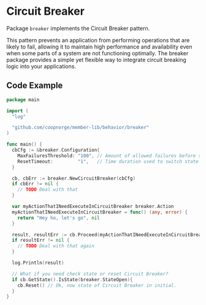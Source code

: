 # Circuit Breaker

Package `breaker`  implements the Circuit Breaker pattern.

This pattern prevents an application from performing operations
that are likely to fail, allowing it to maintain high performance
and availability even when some parts of a system are not functioning
optimally. The breaker package provides a simple yet flexible way to
integrate circuit breaking logic into your applications.

## Code Example

```go
package main

import (
  "log"

  "github.com/coopnorge/member-lib/behavior/breaker"
)

func main() {
  cbCfg := &breaker.Configuration{
    MaxFailuresThreshold: "100", // Amount of allowed failures before state will be Open.
    ResetTimeout:         "1",   // Time duration used to switch state from Open.
  }

  cb, cbErr := breaker.NewCircuitBreaker(cbCfg)
  if cbErr != nil {
    // TODO Deal with that
  }

  var myActionThatINeedExecuteInCircuitBreaker breaker.Action
  myActionThatINeedExecuteInCircuitBreaker = func() (any, error) {
    return "Hey ho, let's go", nil
  }

  result, resultErr := cb.Proceed(myActionThatINeedExecuteInCircuitBreaker)
  if resultErr != nil {
    // TODO Deal with that again
  }

  log.Println(result)

  // What if you need check state or reset Circuit Breaker?
  if cb.GetState().IsState(breaker.StateOpen){
    cb.Reset() // Ok, now state of Circuit Breaker in initial.
  }
}
```
